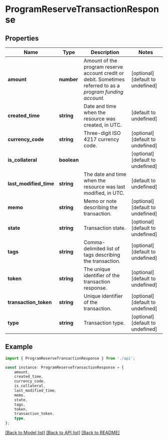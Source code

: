 # ProgramReserveTransactionResponse


## Properties

Name | Type | Description | Notes
------------ | ------------- | ------------- | -------------
**amount** | **number** | Amount of the program reserve account credit or debit. Sometimes referred to as a _program funding account_. | [optional] [default to undefined]
**created_time** | **string** | Date and time when the resource was created, in UTC. | [default to undefined]
**currency_code** | **string** | Three-digit ISO 4217 currency code. | [optional] [default to undefined]
**is_collateral** | **boolean** |  | [optional] [default to undefined]
**last_modified_time** | **string** | The date and time when the resource was last modified, in UTC. | [default to undefined]
**memo** | **string** | Memo or note describing the transaction. | [optional] [default to undefined]
**state** | **string** | Transaction state. | [optional] [default to undefined]
**tags** | **string** | Comma-delimited list of tags describing the transaction. | [optional] [default to undefined]
**token** | **string** | The unique identifier of the transaction response. | [optional] [default to undefined]
**transaction_token** | **string** | Unique identifier of the transaction. | [optional] [default to undefined]
**type** | **string** | Transaction type. | [optional] [default to undefined]

## Example

```typescript
import { ProgramReserveTransactionResponse } from './api';

const instance: ProgramReserveTransactionResponse = {
    amount,
    created_time,
    currency_code,
    is_collateral,
    last_modified_time,
    memo,
    state,
    tags,
    token,
    transaction_token,
    type,
};
```

[[Back to Model list]](../README.md#documentation-for-models) [[Back to API list]](../README.md#documentation-for-api-endpoints) [[Back to README]](../README.md)
